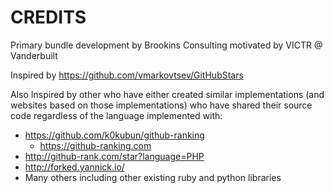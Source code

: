 CREDITS
=======

Primary bundle development by Brookins Consulting motivated by VICTR @ Vanderbuilt

Inspired by https://github.com/vmarkovtsev/GitHubStars

Also Inspired by other who have either created similar implementations (and websites based on those implementations) who have shared their source code regardless of the language implemented with:

* https://github.com/k0kubun/github-ranking
    * https://github-ranking.com
* http://github-rank.com/star?language=PHP
* http://forked.yannick.io/
* Many others including other existing ruby and python libraries